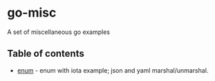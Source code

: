 # go-misc
A set of miscellaneous go examples

## Table of contents
* [enum](./enum) - enum with iota example; json and yaml marshal/unmarshal.
